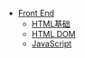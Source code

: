* [Front End](/notes/front_end/)
	* [HTML基础](/notes/front_end/HTML.md "HTML基础")
	* [HTML DOM](/notes/front_end/HTML_DOM.md "HTML DOM")
	* [JavaScript](/notes/front_end/JavaScript.md "JavaScript")
